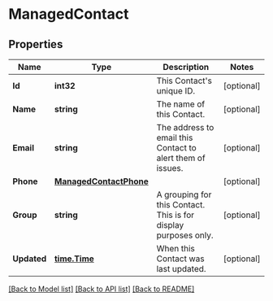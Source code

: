 # ManagedContact

## Properties
Name | Type | Description | Notes
------------ | ------------- | ------------- | -------------
**Id** | **int32** | This Contact&#39;s unique ID.  | [optional] 
**Name** | **string** | The name of this Contact.  | [optional] 
**Email** | **string** | The address to email this Contact to alert them of issues.  | [optional] 
**Phone** | [**ManagedContactPhone**](ManagedContact_phone.md) |  | [optional] 
**Group** | **string** | A grouping for this Contact. This is for display purposes only.  | [optional] 
**Updated** | [**time.Time**](time.Time.md) | When this Contact was last updated.  | [optional] 

[[Back to Model list]](../README.md#documentation-for-models) [[Back to API list]](../README.md#documentation-for-api-endpoints) [[Back to README]](../README.md)


